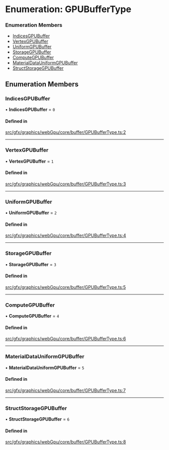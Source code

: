 # Enumeration: GPUBufferType

### Enumeration Members

- [IndicesGPUBuffer](GPUBufferType.md#indicesgpubuffer)
- [VertexGPUBuffer](GPUBufferType.md#vertexgpubuffer)
- [UniformGPUBuffer](GPUBufferType.md#uniformgpubuffer)
- [StorageGPUBuffer](GPUBufferType.md#storagegpubuffer)
- [ComputeGPUBuffer](GPUBufferType.md#computegpubuffer)
- [MaterialDataUniformGPUBuffer](GPUBufferType.md#materialdatauniformgpubuffer)
- [StructStorageGPUBuffer](GPUBufferType.md#structstoragegpubuffer)

## Enumeration Members

### IndicesGPUBuffer

• **IndicesGPUBuffer** = ``0``

#### Defined in

[src/gfx/graphics/webGpu/core/buffer/GPUBufferType.ts:2](https://github.com/Orillusion/orillusion/blob/main/src/gfx/graphics/webGpu/core/buffer/GPUBufferType.ts#L2)

___

### VertexGPUBuffer

• **VertexGPUBuffer** = ``1``

#### Defined in

[src/gfx/graphics/webGpu/core/buffer/GPUBufferType.ts:3](https://github.com/Orillusion/orillusion/blob/main/src/gfx/graphics/webGpu/core/buffer/GPUBufferType.ts#L3)

___

### UniformGPUBuffer

• **UniformGPUBuffer** = ``2``

#### Defined in

[src/gfx/graphics/webGpu/core/buffer/GPUBufferType.ts:4](https://github.com/Orillusion/orillusion/blob/main/src/gfx/graphics/webGpu/core/buffer/GPUBufferType.ts#L4)

___

### StorageGPUBuffer

• **StorageGPUBuffer** = ``3``

#### Defined in

[src/gfx/graphics/webGpu/core/buffer/GPUBufferType.ts:5](https://github.com/Orillusion/orillusion/blob/main/src/gfx/graphics/webGpu/core/buffer/GPUBufferType.ts#L5)

___

### ComputeGPUBuffer

• **ComputeGPUBuffer** = ``4``

#### Defined in

[src/gfx/graphics/webGpu/core/buffer/GPUBufferType.ts:6](https://github.com/Orillusion/orillusion/blob/main/src/gfx/graphics/webGpu/core/buffer/GPUBufferType.ts#L6)

___

### MaterialDataUniformGPUBuffer

• **MaterialDataUniformGPUBuffer** = ``5``

#### Defined in

[src/gfx/graphics/webGpu/core/buffer/GPUBufferType.ts:7](https://github.com/Orillusion/orillusion/blob/main/src/gfx/graphics/webGpu/core/buffer/GPUBufferType.ts#L7)

___

### StructStorageGPUBuffer

• **StructStorageGPUBuffer** = ``6``

#### Defined in

[src/gfx/graphics/webGpu/core/buffer/GPUBufferType.ts:8](https://github.com/Orillusion/orillusion/blob/main/src/gfx/graphics/webGpu/core/buffer/GPUBufferType.ts#L8)

